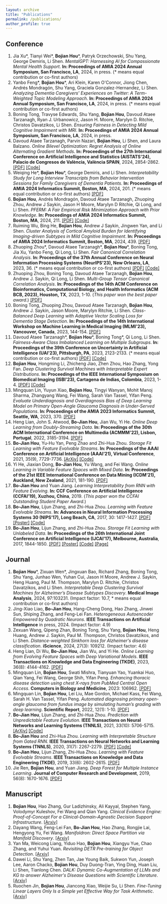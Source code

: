 ```yaml
---
layout: archive
title: "Publications"
permalink: /publications/
author_profile: true
---
```


<!-- {% if author.googlescholar %}
  You can also find my articles on <u><a href="{{author.googlescholar}}">my Google Scholar profile</a>.</u>
{% endif %}

{% include base_path %}

{% for post in site.publications reversed %}
  {% include archive-single.html %}
{% endfor %} -->

## Conference

1. Jia Xu\*, Tianyi Wei\*, **Bojian Hou**\*, Patryk Orzechowski, Shu Yang, George Demiris, Li Shen. _MentalGPT: Harnessing AI for Compassionate Mental Health Support_. **In: Proceedings of AMIA 2024 Annual Symposium, San Francisco, LA**, 2024, in press. (* means equal contribution or co-first authors) 
1. Yanbo Feng\*, **Bojian Hou**\*, Ari Klein, Karen O'Connor, Jiong Chen, Andrés Mondragón, Shu Yang, Graciela Gonzalez-Hernandez, Li Shen. _Analyzing Dementia Caregivers' Experiences on Twitter: A Term-Weighted Topic Modeling Approach_. **In: Proceedings of AMIA 2024 Annual Symposium, San Francisco, LA**, 2024, in press. (* means equal contribution or co-first authors) 
1. Boning Tong, Travyse Edwards, Shu Yang, **Bojian Hou**, Davoud Ataee Tarzanagh, Ryan J. Urbanowicz, Jason H. Moore, Marylyn D. Ritchie, Christos Davatzikos, Li Shen. _Ensuring Fairness in Detecting Mild Cognitive Impairment with MRI_. **In: Proceedings of AMIA 2024 Annual Symposium, San Francisco, LA**, 2024, in press.
1. Davoud Ataee Tarzanagh, Parvin Nazari, **Bojian Hou**, Li Shen, and Laura Balzano. _Online Bilevel Optimization: Regret Analysis of Online Alternating Gradient Methods_. **In: Proceedings of the 27th International Conference on Artificial Intelligence and Statistics (AISTATS'24), Palacio de Congresos de València, València SPAIN**, 2024, 2854-2862. [[PDF]](chrome-extension://efaidnbmnnnibpcajpcglclefindmkaj/https://arxiv.org/pdf/2207.02829) [[Code]](https://github.com/BojianHou/OAGD)
1. Weiqing He\*, **Bojian Hou**\*, George Demiris, and Li Shen. _Interpretability Study for Long Interview Transcripts from Behavior Intervention Sessions for Family Caregivers of Dementia Patients_. **In: Proceedings of AMIA 2024 Informatics Summit, Boston, MA**, 2024, 201. (* means equal contribution or co-first authors) [[PDF]](https://www.ncbi.nlm.nih.gov/pmc/articles/PMC11141819/pdf/2124.pdf)
1. **Bojian Hou**, Andrés Mondragón, Davoud Ataee Tarzanagh, Zhuoping Zhou, Andrew J Saykin, Jason H Moore, Marylyn D Ritchie, Qi Long, and Li Shen. _PFERM: A Fair Empirical Risk Minimization Approach with Prior Knowledge_. **In: Proceedings of AMIA 2024 Informatics Summit, Boston, MA**, 2024, 211. [[PDF]](https://www.ncbi.nlm.nih.gov/pmc/articles/PMC11141835/pdf/2420.pdf) [[Code]](https://github.com/BojianHou/PFERM)
1. Ruiming Wu, Bing He, **Bojian Hou**, Andrew J Saykin, Jingwen Yan, and Li Shen. _Cluster Analysis of Cortical Amyloid Burden for Identifying Imaging-driven Subtypes in Mild Cognitive Impairment_. **In: Proceedings of AMIA 2024 Informatics Summit, Boston, MA**, 2024, 439. [[PDF]](https://www.ncbi.nlm.nih.gov/pmc/articles/PMC11141862/pdf/2297.pdf)
1. Zhuoping Zhou\*, Davoud Ataee Tarzanagh\*, **Bojian Hou**\*, Boning Tong, Jia Xu, Yanbo Feng, Qi Long, Li Shen. _Fair Canonical Correlation Analysis_. **In: Proceedings of the 37th Annual Conference on Neural Information Processing Systems (NeurIPS'23), New Orleans, LA**, 2023, 36. (\* means equal contribution or co-first authors) [[PDF]](https://arxiv.org/pdf/2309.15809.pdf) [[Code]](https://github.com/PennShenLab/Fair_CCA)
1. Zhuoping Zhou, Boning Tong, Davoud Ataee Tarzanagh, **Bojian Hou**, Andrew J. Saykin, Qi Long, Li Shen. _Multi-Group Tensor Canonical Correlation Analysis_. **In: Proceedings of the 14th ACM Conference on Bioinformatics, Computational Biology, and Health Informatics (ACM BCB, 2023), Houston, TX**, 2023, 1-10. (_This paper won the best paper award_.) [[PDF]](https://dl.acm.org/doi/pdf/10.1145/3584371.3612962?casa_token=zqD3UBeXedgAAAAA:WSiqIC3wZ9LR2tda9UBiAAayDZKq_NlZiWgh6zYeGJLjgCMHSgC98pAUF-RTVEuTB5Hf8vryXnCJGQ)
1. Boning Tong, Zhuoping Zhou, Davoud Ataee Tarzanagh, **Bojian Hou**, Andrew J. Saykin, Jason Moore, Marylyn Ritchie, Li Shen. _Class-Balanced Deep Learning with Adaptive Vector Scaling Loss for Dementia Stage Detection_. **In: Proceedings of the 14th International Workshop on Machine Learning in Medical Imaging (MLMI'23), Vancouver, Canada**, 2023, 144-154. [[PDF]](https://link.springer.com/chapter/10.1007/978-3-031-45676-3_15)
1. Davoud Ataee Tarzanagh\*, **Bojian Hou**\*, Boning Tong\*, Qi Long, Li Shen. _Fairness-Aware Class Imbalanced Learning on Multiple Subgroups_. **In: Proceedings of the 39th Conference on Uncertainty in Artificial Intelligence (UAI'23), Pittsburgh, PA**, 2023, 2123-2133. (\* means equal contribution or co-first authors) [[PDF]](https://proceedings.mlr.press/v216/tarzanagh23a/tarzanagh23a.pdf) [[Code]](https://github.com/PennShenLab/FACIMS)
1. **Bojian Hou**, Hongming Li, Zhicheng Jiao, Zhen Zhou, Hao Zhang, Yong Fan. _Deep Clustering Survival Machines with Interpretable Expert Distributions_. **In: Proceedings of the IEEE International Symposium on Biomedical Imaging (ISBI'23), Cartagena de Indias, Colombia**, 2023, 1-4. [[PDF]](https://arxiv.org/pdf/2301.11826.pdf) [[Code]](https://github.com/BojianHou/DCSM)
1. Mingquan Lin, Yuyun Xiao, **Bojian Hou**, Tingyi Wanyan, Mohit Manoj Sharma, Zhangyang Wang, Fei Wang, Sarah Van Tassel, Yifan Peng. _Evaluate Underdiagnosis and Overdiagnosis Bias of Deep Learning Model on Primary Open-Angle Glaucoma Diagnosis in Under-Served Populations_. **In: Proceedings of the AMIA 2023 Informatics Summit, Seattle, WA**, 2023, 370. [[PDF]](https://bojianhou.github.io/files/glaucoma_bias.pdf)
1. Heng Lian, John S. Atwood, **Bo-Jian Hou**, Jian Wu, Yi He. _Online Deep Learning from Doubly-Streaming Data_. **In: Proceedings of the 30th ACM International Conference on Multimedia (ACMMM'22), Lisbon, Portugal**, 2022, 3185-3194. [[PDF]](https://dl.acm.org/doi/pdf/10.1145/3503161.3548355)
1. **Bo-Jian Hou**, Yu-Hu Yan, Peng Zhao and Zhi-Hua Zhou. _Storage Fit Learning with Feature Evolvable Streams_. **In: Proceedings of the AAAI Conference on Artificial Intelligence (AAAI’21), Virtual Conference**, 2021, 35(9), 7729-7736. [[ArXiv]](https://arxiv.org/abs/2007.11280) [[Code]](https://www.lamda.nju.edu.cn/code_SF2EL.ashx)
1. Yi He, Jiaxian Dong, **Bo-Jian Hou**, Yu Wang, and Fei Wang. _Online Learning in Variable Feature Spaces with Mixed Data_. **In: Proceedings of the 21st IEEE International Conference on Data Mining (ICDM’21), Auckland, New Zealand**, 2021, 181-190. [[PDF]](https://bojianhou.github.io/files/OVFM.pdf)
1. **Bo-Jian Hou** and Yuan Jiang. _Learning Interpretability from RNN with Feature Evolving_. **In: CCF Conference on Artificial Intelligence (CCFAI’19), Xuzhou, China**, 2019. (_This paper won the CCFAI Outstanding Student Paper Award_.)
1. **Bo-Jian Hou**, Lijun Zhang, and Zhi-Hua Zhou. _Learning with Feature Evolvable Streams_. **In: Advances in Neural Information Processing Systems 30 (NIPS’17), Long Beach, CA**, 2017, 30: 1417-1427. [[PDF]](https://bojianhou.github.io/files/FESL.pdf) [[Poster]](https://bojianhou.github.io/files/FESL-poster.pdf) [[Code]](https://www.lamda.nju.edu.cn/code_FESL.ashx)
1. **Bo-Jian Hou**, Lijun Zhang, and Zhi-Hua Zhou. _Storage Fit Learning with Unlabeled Data_. **In: Proceedings of the 26th International Joint Conference on Artificial Intelligence (IJCAI’17), Melbourne, Australia**, 2017, 1844-1850. [[PDF]](https://bojianhou.github.io/files/SFL.pdf) [[Poster]](https://bojianhou.github.io/files/SFL-poster.pdf) [[Code]](https://www.lamda.nju.edu.cn/code_SFL.ashx) [[Page]](https://bojianhou.github.io/publication/2017-SFL-IJCAI)




## Journal
1. **Bojian Hou**\*, Zixuan Wen\*, Jingxuan Bao, Richard Zhang, Boning Tong, Shu Yang, Junhao Wen, Yuhan Cui, Jason H Moore, Andrew J. Saykin, Heng Huang, Paul M. Thompson, Marylyn D. Ritchie, Christos Davatzikos, and Li Shen. _Interpretable Deep Clustering Survival Machines for Alzheimer’s Disease Subtypes Discovery_. **Medical Image Analysis**, 2024, 97:103231. (Impact factor: 10.7, * means equal contribution or co-first authors)
1. Jing-Xiao Liao, **Bo-Jian Hou**, Hang-Cheng Dong, Hao Zhang, Jinwei Sun, Shiping Zhang, and Feng-Lei Fan. _Heterogeneous Autoencoder Empowered by Quadratic Neurons_. **IEEE Transactions on Artificial Intelligence** in press, 2024. (Impact factor: 4.9)
1. Zexuan Wang, Qipeng Zhan, Boning Tong, Shu Yang, **Bojian Hou**, Heng Huang, Andrew J. Saykin, Paul M. Thompson, Christos Davatzikos, and Li Shen. _Distance-weighted Sinkhorn loss for Alzheimer's disease classification_. **iScience**, 2024, 27(3): 109212. (Impact factor: 4.6)
1. Heng Lian, Di Wu, **Bo-Jian Hou**, Jian Wu, and Yi He. _Online Learning from Evolving Feature Spaces with Deep Variational Models_. **IEEE Transactions on Knowledge and Data Engineering (TKDE)**, 2023, 36(8): 4144-4162. [[PDF]](https://bojianhou.github.io/files/OLD3S.pdf)
1. Mingquan Lin, **Bojian Hou**, Swati Mishra, Tianyuan Yao, Yuankai Huo, Qian Yang, Fei Wang, George Shih, Yifan Peng. _Enhancing thoracic disease detection using chest X-rays from PubMed Central Open Access_. **Computers in Biology and Medicine**, 2023: 106962. [[PDF]](https://bojianhou.github.io/files/pubmed.pdf)
1. Mingquan Lin, **Bojian Hou**, Lei Liu, Mae Gordon, Michael Kass, Fei Wang, Sarah H. Van Tassel, Yifan Peng. _Automated diagnosing primary open-angle glaucoma from fundus image by simulating human’s grading with deep learning_. **Scientific Report**, 2022, 12(1): 1-10. [[PDF]](https://bojianhou.github.io/files/glaucoma.pdf)
1. **Bo-Jian Hou**, Lijun Zhang, and Zhi-Hua Zhou. _Prediction with Unpredictable Feature Evolution_. **IEEE Transactions on Neural Networks and Learning Systems (TNNLS)**, 2021, 33(10): 5706-5715. [[ArXiv]](https://arxiv.org/abs/1904.12171) [[Code]](https://www.lamda.nju.edu.cn/code_PUFE.ashx)
1. **Bo-Jian Hou** and Zhi-Hua Zhou. _Learning with Interpretable Structure from Gated RNN_. **IEEE Transactions on Neural Networks and Learning Systems (TNNLS)**, 2020, 31(7): 2267-2279. [[PDF]](https://bojianhou.github.io/files/LISOR.pdf) [[Code]](https://www.lamda.nju.edu.cn/code_LISOR.ashx)
1. **Bo-Jian Hou**, Lijun Zhang, Zhi-Hua Zhou. _Learning with Feature Evolvable Streams_. **IEEE Transactions on Knowledge and Data Engineering (TKDE)**, 2019, 33(6): 2602-2615. [[PDF]](https://bojianhou.github.io/files/FESL-tkde.pdf)
1. Jie Ren, **Bojian Hou**, and Yuan Jiang. _Deep Forest for Multiple Instance Learning_. **Journal of Computer Research and Development**, 2019, 56(8): 1670-1676. [[PDF]](https://bojianhou.github.io/files/MIDF.pdf)



## Manuscript
1. **Bojian Hou**, Hao Zhang, Gur Ladizhinsky, Ali Kayyal, Stephen Yang, Volodymyr Kuleshov, Fei Wang and Qian Yang. _Clinical Evidence Engine: Proof-of-Concept For a Clinical-Domain-Agnostic Decision Support Infrastructure_. [[Arxiv]](https://arxiv.org/abs/2111.00621)
1. Dayang Wang, Feng-Lei Fan, **Bo-Jian Hou**, Hao Zhang, Rongjie Lai, Hengyong Yu, Fei Wang. _Manifoldron: Direct Space Partition via Manifold Discovery_. [[Arxiv]](https://arxiv.org/abs/2201.05279)
1. Yan Ma, Weicong Liang, Yiduo Hao, **Bojian Hou**, Xiangyu Yue, Chao Zhang, and Yuhui Yuan. _Revisiting DETR Pre-training for Object Detection_. [[Arxiv]](https://arxiv.org/abs/2308.01300)
1. Dawei Li, Shu Yang, Zhen Tan, Jae Young Baik, Sukwon Yun, Joseph Lee, Aaron Chacko, **Bojian Hou**, Duy Duong-Tran, Ying Ding, Huan Liu, Li Shen, Tianlong Chen. _DALK: Dynamic Co-Augmentation of LLMs and KG to answer Alzheimer's Disease Questions with Scientific Literature_. [[Arxiv]](https://arxiv.org/abs/2405.04819)
1. Ruochen Jin, **Bojian Hou**, Jiancong Xiao, Weijie Su, Li Shen. _Fine-Tuning Linear Layers Only Is a Simple yet Effective Way for Task Arithmetic_. [[Arxiv]](https://arxiv.org/abs/2407.07089)

<!--1. **Bo-Jian Hou**, Yu-Cheng He, Mengshuo Wang, Wei-Wei Tu, Isabelle Guyon, and Qiang Yang. _Environment Learning for Decision Optimization: A Survey_. Submitted to **IEEE Transactions on Knowledge and Data Engineering (TKDE)**.-->

